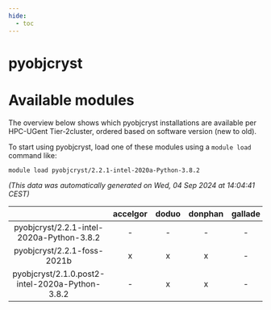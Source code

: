 ```yaml
---
hide:
  - toc
---
```


pyobjcryst
==========

# Available modules


The overview below shows which pyobjcryst installations are available per HPC-UGent Tier-2cluster, ordered based on software version (new to old).

To start using pyobjcryst, load one of these modules using a `module load` command like:

```shell
module load pyobjcryst/2.2.1-intel-2020a-Python-3.8.2
```

*(This data was automatically generated on Wed, 04 Sep 2024 at 14:04:41 CEST)*  

| |accelgor|doduo|donphan|gallade|joltik|shinx|skitty|
| :---: | :---: | :---: | :---: | :---: | :---: | :---: | :---: |
|pyobjcryst/2.2.1-intel-2020a-Python-3.8.2|-|-|-|-|-|-|x|
|pyobjcryst/2.2.1-foss-2021b|x|x|x|-|x|-|x|
|pyobjcryst/2.1.0.post2-intel-2020a-Python-3.8.2|-|x|x|-|x|-|x|
